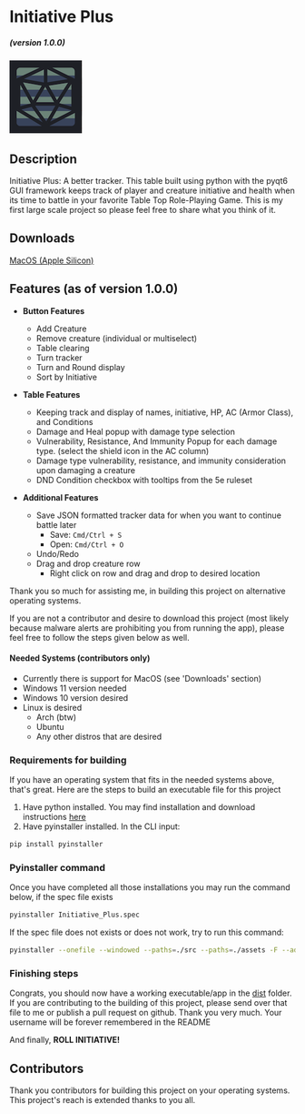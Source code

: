 # Initiative Plus 
##### (version 1.0.0)

![image](./assets/Initiative_Plus_Unedited_Icon.png)

## Description

Initiative Plus: A better tracker. This table built using python with the pyqt6 GUI framework keeps track of player and creature initiative and health when its 
time to battle in your favorite Table Top Role-Playing Game. This is my first large scale project so please feel free to share what you think of it.

## Downloads

[MacOS (Apple Silicon)](./dist/Initiative%20Plus.app/)

## Features (as of version 1.0.0)

- **Button Features**
    - Add Creature
    - Remove creature (individual or multiselect)
    - Table clearing
    - Turn tracker
    - Turn and Round display
    - Sort by Initiative 

- **Table Features**
    - Keeping track and display of names, initiative, HP, AC (Armor Class), and Conditions 
    - Damage and Heal popup with damage type selection
    - Vulnerability, Resistance, And Immunity Popup for each damage type. (select the shield icon in the AC column)
    - Damage type vulnerability, resistance, and immunity consideration upon damaging a creature
    - DND Condition checkbox with tooltips from the 5e ruleset

- **Additional Features** 
    - Save JSON formatted tracker data for when you want to continue battle later
        - Save: ```Cmd/Ctrl + S```
        - Open: ```Cmd/Ctrl + O```
    - Undo/Redo
    - Drag and drop creature row
        - Right click on row and drag and drop to desired location


Thank you so much for assisting me, in building this project on alternative operating systems. 

If you are not a contributor and desire to download this project (most likely because malware alerts are prohibiting you from running the app), please feel free to follow the steps
given below as well.

#### **Needed Systems (contributors only)**

- Currently there is support for MacOS (see 'Downloads' section)
- Windows 11 version needed
- Windows 10 version desired
- Linux is desired
    - Arch (btw) 
    - Ubuntu 
    - Any other distros that are desired

### Requirements for building

If you have an operating system that fits in the needed systems above, that's great. Here are the steps to build an executable file for this project

1. Have python installed. You may find installation and download instructions [here](https://www.python.org/downloads/)
2. Have pyinstaller installed. In the CLI input:
```bash 
pip install pyinstaller
```

### Pyinstaller command 

Once you have completed all those installations you may run the command below, if the spec file exists

```bash
pyinstaller Initiative_Plus.spec
```
If the spec file does not exists or does not work, try to run this command:

```bash
pyinstaller --onefile --windowed --paths=./src --paths=./assets -F --add-data="src/GUI/styles.css:." src/main.py 
```

### Finishing steps

Congrats, you should now have a working executable/app in the [dist](./dist) folder. If you are contributing to the building of this project, please send over that file to me or publish a pull request on github. Thank you very much. Your username will be forever remembered in the README

And finally, **ROLL INITIATIVE!**

## Contributors

Thank you contributors for building this project on your operating systems. This project's reach is extended thanks to you all.
